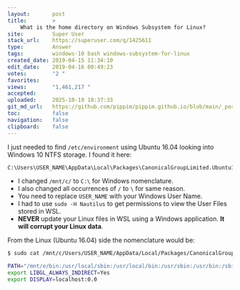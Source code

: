 ```yaml
---
layout:       post
title:        >
    What is the home directory on Windows Subsystem for Linux?
site:         Super User
stack_url:    https://superuser.com/q/1425611
type:         Answer
tags:         windows-10 bash windows-subsystem-for-linux
created_date: 2019-04-15 11:34:10
edit_date:    2019-04-16 00:49:23
votes:        "2 "
favorites:    
views:        "1,461,217 "
accepted:     
uploaded:     2025-10-19 18:37:33
git_md_url:   https://github.com/pippim/pippim.github.io/blob/main/_posts/2019/2019-04-15-What-is-the-home-directory-on-Windows-Subsystem-for-Linux_.md
toc:          false
navigation:   false
clipboard:    false
---
```


I just needed to find `/etc/environment` using Ubuntu 16.04 looking into Windows 10 NTFS storage. I found it here:



``` bash
C:\Users\USER_NAME\AppData\Local\Packages\CanonicalGroupLimited.Ubuntu16.04onWindows_79rhkp1fndgsc\LocalState\rootfs\etc\environment
```

- I changed `/mnt/c/` to `C:\` for Windows nomenclature.
- I also changed all occurrences of `/` to `\` for same reason.
- You need to replace `USER_NAME` with your Windows User Name.
- I had to use `sudo -H Nautilus` to get permissions to view the User Files stored in WSL.
- **NEVER** update your Linux files in WSL using a Windows application. **It will corrupt your Linux data**.

From the Linux (Ubuntu 16.04) side the nomenclature would be:

``` bash
$ sudo cat /mnt/c/Users/USER_NAME/AppData/Local/Packages/CanonicalGroupLimited.Ubuntu16.04onWindows_79rhkp1fndgsc/LocalState/rootfs/etc/environment

PATH="/mnt/e/bin:/usr/local/sbin:/usr/local/bin:/usr/sbin:/usr/bin:/sbin:/bin:/usr/games:/usr/local/games"
export LIBGL_ALWAYS_INDIRECT=Yes
export DISPLAY=localhost:0.0
```

